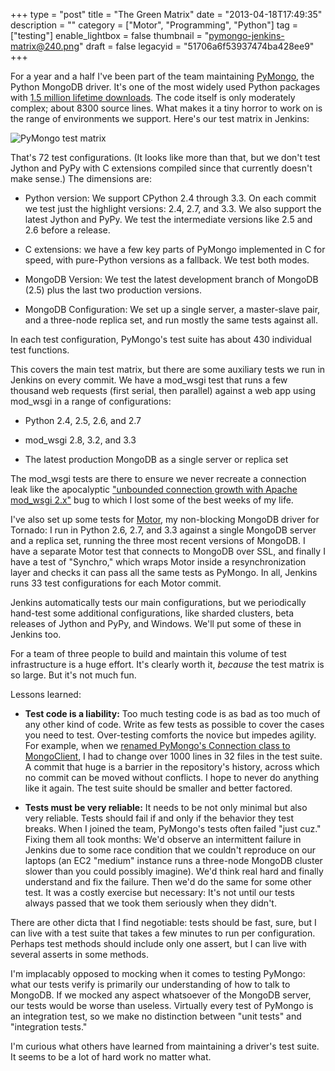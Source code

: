 +++
type = "post"
title = "The Green Matrix"
date = "2013-04-18T17:49:35"
description = ""
category = ["Motor", "Programming", "Python"]
tag = ["testing"]
enable_lightbox = false
thumbnail = "pymongo-jenkins-matrix@240.png"
draft = false
legacyid = "51706a6f53937474ba428ee9"
+++

<p>For a year and a half I've been part of the team maintaining <a href="https://pypi.python.org/pypi/pymongo/">PyMongo</a>, the Python MongoDB driver. It's one of the most widely used Python packages with <a href="http://pypi-ranking.info/module/pymongo">1.5 million lifetime downloads</a>. The code itself is only moderately complex; about 8300 source lines. What makes it a tiny horror to work on is the range of environments we support. Here's our test matrix in Jenkins:</p>
<p><img style="display:block; margin-left:auto; margin-right:auto;" src="pymongo-jenkins-matrix.png" alt="PyMongo test matrix" title="pymongo-jenkins-matrix.png" border="0"   /></p>
<p>That's 72 test configurations. (It looks like more than that, but we don't test Jython and PyPy with C extensions compiled since that currently doesn't make sense.) The dimensions are:</p>
<ul>
<li>
<p>Python version: We support CPython 2.4 through 3.3. On each commit we test just the highlight versions: 2.4, 2.7, and 3.3. We also support the latest Jython and PyPy. We test the intermediate versions like 2.5 and 2.6 before a release.</p>
</li>
<li>
<p>C extensions: we have a few key parts of PyMongo implemented in C for speed, with pure-Python versions as a fallback. We test both modes.</p>
</li>
<li>
<p>MongoDB Version: We test the latest development branch of MongoDB (2.5) plus the last two production versions.</p>
</li>
<li>
<p>MongoDB Configuration: We set up a single server, a master-slave pair, and a three-node replica set, and run mostly the same tests against all.</p>
</li>
</ul>
<p>In each test configuration, PyMongo's test suite has about 430 individual test functions.</p>
<p>This covers the main test matrix, but there are some auxiliary tests we run in Jenkins on every commit. We have a mod_wsgi test that runs a few thousand web requests (first serial, then parallel) against a web app using mod_wsgi in a range of configurations:</p>
<ul>
<li>
<p>Python 2.4, 2.5, 2.6, and 2.7</p>
</li>
<li>
<p>mod_wsgi 2.8, 3.2, and 3.3</p>
</li>
<li>
<p>The latest production MongoDB as a single server or replica set</p>
</li>
</ul>
<p>The mod_wsgi tests are there to ensure we never recreate a connection leak like the apocalyptic <a href="https://jira.mongodb.org/browse/PYTHON-353">"unbounded connection growth with Apache mod_wsgi 2.x"</a> bug to which I lost some of the best weeks of my life.</p>
<p>I've also set up some tests for <a href="http://motor.readthedocs.org/en/latest/">Motor</a>, my non-blocking MongoDB driver for Tornado: I run in Python 2.6, 2.7, and 3.3 against a single MongoDB server and a replica set, running the three most recent versions of MongoDB. I have a separate Motor test that connects to MongoDB over SSL, and finally I have a test of "Synchro," which wraps Motor inside a resynchronization layer and checks it can pass all the same tests as PyMongo. In all, Jenkins runs 33 test configurations for each Motor commit.</p>
<p>Jenkins automatically tests our main configurations, but we periodically hand-test some additional configurations, like sharded clusters, beta releases of Jython and PyPy, and Windows. We'll put some of these in Jenkins too.</p>
<p>For a team of three people to build and maintain this volume of test infrastructure is a huge effort. It's clearly worth it, <em>because</em> the test matrix is so large. But it's not much fun.</p>
<p>Lessons learned:</p>
<ul>
<li>
<p><strong>Test code is a liability:</strong> Too much testing code is as bad as too much of any other kind of code. Write as few tests as possible to cover the cases you need to test. Over-testing comforts the novice but impedes agility. For example, when we <a href="/blog/pymongos-new-default-safe-writes/">renamed PyMongo's Connection class to MongoClient</a>, I had to change over 1000 lines in 32 files in the test suite. A commit that huge is a barrier in the repository's history, across which no commit can be moved without conflicts. I hope to never do anything like it again. The test suite should be smaller and better factored.</p>
</li>
<li>
<p><strong>Tests must be very reliable:</strong> It needs to be not only minimal but also very reliable. Tests should fail if and only if the behavior they test breaks. When I joined the team, PyMongo's tests often failed "just cuz." Fixing them all took months: We'd observe an intermittent failure in Jenkins due to some race condition that we couldn't reproduce on our laptops (an EC2 "medium" instance runs a three-node MongoDB cluster slower than you could possibly imagine). We'd think real hard and finally understand and fix the failure. Then we'd do the same for some other test. It was a costly exercise but necessary: It's not until our tests always passed that we took them seriously when they didn't.</p>
</li>
</ul>
<p>There are other dicta that I find negotiable: tests should be fast, sure, but I can live with a test suite that takes a few minutes to run per configuration. Perhaps test methods should include only one assert, but I can live with several asserts in some methods.</p>
<p>I'm implacably opposed to mocking when it comes to testing PyMongo: what our tests verify is primarily our understanding of how to talk to MongoDB. If we mocked any aspect whatsoever of the MongoDB server, our tests would be worse than useless. Virtually every test of PyMongo is an integration test, so we make no distinction between "unit tests" and "integration tests."</p>
<p>I'm curious what others have learned from maintaining a driver's test suite. It seems to be a lot of hard work no matter what.</p>
